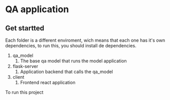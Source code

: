 # QA application

## Get startted

Each folder is a different enviroment, wich means that each one has it's own dependencies, to run this, you should install de dependencies.

1. qa_model
   1. The base qa model that runs the model application
2. flask-server
   1. Application backend that calls the qa_model
3. client
   1. Frontend react application
   
To run this project
